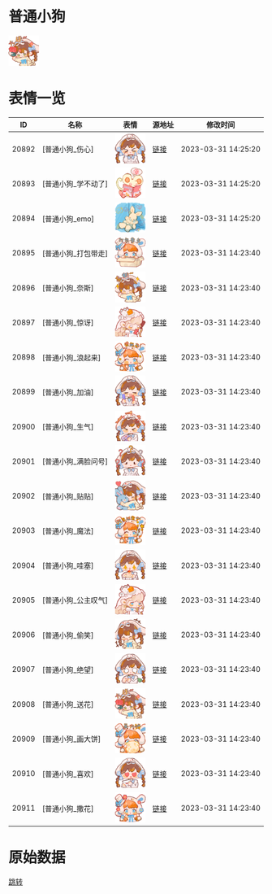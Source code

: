 # 普通小狗

<img src="./cover.png" height="60" alt="cover" />

# 表情一览

|ID|名称|表情|源地址|修改时间|
|----|----|----|----|----|
|20892|[普通小狗_伤心]|<img src="./pic/020892_%5B普通小狗_伤心%5D.png" height="60" alt="伤心"/>|[链接](https://i0.hdslb.com/bfs/garb/b8f06819cdca5848daa288f3e87757ba7e9cf178.png)|2023-03-31 14:25:20|
|20893|[普通小狗_学不动了]|<img src="./pic/020893_%5B普通小狗_学不动了%5D.png" height="60" alt="学不动了"/>|[链接](https://i0.hdslb.com/bfs/garb/da39c7acc9efa616beb5799a6f4e799665846c9a.png)|2023-03-31 14:25:20|
|20894|[普通小狗_emo]|<img src="./pic/020894_%5B普通小狗_emo%5D.png" height="60" alt="emo"/>|[链接](https://i0.hdslb.com/bfs/garb/ca77c3fc4215c2528d43cbff71d8163a8980c40e.png)|2023-03-31 14:25:20|
|20895|[普通小狗_打包带走]|<img src="./pic/020895_%5B普通小狗_打包带走%5D.png" height="60" alt="打包带走"/>|[链接](https://i0.hdslb.com/bfs/garb/4dbef3fc4f123436d1e4fb0dbfbd98f318dc38ae.png)|2023-03-31 14:23:40|
|20896|[普通小狗_奈斯]|<img src="./pic/020896_%5B普通小狗_奈斯%5D.png" height="60" alt="奈斯"/>|[链接](https://i0.hdslb.com/bfs/garb/c9e4bbe4d71af1270d5f3f17cf1ba45ee95c099b.png)|2023-03-31 14:23:40|
|20897|[普通小狗_惊讶]|<img src="./pic/020897_%5B普通小狗_惊讶%5D.png" height="60" alt="惊讶"/>|[链接](https://i0.hdslb.com/bfs/garb/5563f642730813a1006ba8c0dec53b8e064ce6fe.png)|2023-03-31 14:23:40|
|20898|[普通小狗_浪起来]|<img src="./pic/020898_%5B普通小狗_浪起来%5D.png" height="60" alt="浪起来"/>|[链接](https://i0.hdslb.com/bfs/garb/1c4244a4a4d571df5683a7bf72490c7c489aea06.png)|2023-03-31 14:23:40|
|20899|[普通小狗_加油]|<img src="./pic/020899_%5B普通小狗_加油%5D.png" height="60" alt="加油"/>|[链接](https://i0.hdslb.com/bfs/garb/f8665aaa1bfa365ff66d18512c960f526025d255.png)|2023-03-31 14:23:40|
|20900|[普通小狗_生气]|<img src="./pic/020900_%5B普通小狗_生气%5D.png" height="60" alt="生气"/>|[链接](https://i0.hdslb.com/bfs/garb/55a5bd33a7e0ac09b129e525490dc7565845a292.png)|2023-03-31 14:23:40|
|20901|[普通小狗_满脸问号]|<img src="./pic/020901_%5B普通小狗_满脸问号%5D.png" height="60" alt="满脸问号"/>|[链接](https://i0.hdslb.com/bfs/garb/ab2c88cd7e21d869767e3e938f731c44fae728c0.png)|2023-03-31 14:23:40|
|20902|[普通小狗_贴贴]|<img src="./pic/020902_%5B普通小狗_贴贴%5D.png" height="60" alt="贴贴"/>|[链接](https://i0.hdslb.com/bfs/garb/b79a6d65a09017f85c6742597a36a0a825dc38b6.png)|2023-03-31 14:23:40|
|20903|[普通小狗_魔法]|<img src="./pic/020903_%5B普通小狗_魔法%5D.png" height="60" alt="魔法"/>|[链接](https://i0.hdslb.com/bfs/garb/62e2d70228e7d9f1052e0e4cd9280638119db0d5.png)|2023-03-31 14:23:40|
|20904|[普通小狗_哇塞]|<img src="./pic/020904_%5B普通小狗_哇塞%5D.png" height="60" alt="哇塞"/>|[链接](https://i0.hdslb.com/bfs/garb/3f893d996bc0528c58ea5f7e1c1552cc4f3c6e98.png)|2023-03-31 14:23:40|
|20905|[普通小狗_公主叹气]|<img src="./pic/020905_%5B普通小狗_公主叹气%5D.png" height="60" alt="公主叹气"/>|[链接](https://i0.hdslb.com/bfs/garb/dac6aab187f4cf6c9b4eb192ea9f6c80ecfd98f9.png)|2023-03-31 14:23:40|
|20906|[普通小狗_偷笑]|<img src="./pic/020906_%5B普通小狗_偷笑%5D.png" height="60" alt="偷笑"/>|[链接](https://i0.hdslb.com/bfs/garb/56957aace8b4fb435dbd702944960a39ef48a212.png)|2023-03-31 14:23:40|
|20907|[普通小狗_绝望]|<img src="./pic/020907_%5B普通小狗_绝望%5D.png" height="60" alt="绝望"/>|[链接](https://i0.hdslb.com/bfs/garb/20827c9c9a18cc4a777597cc75b2fb999ea369c6.png)|2023-03-31 14:23:40|
|20908|[普通小狗_送花]|<img src="./pic/020908_%5B普通小狗_送花%5D.png" height="60" alt="送花"/>|[链接](https://i0.hdslb.com/bfs/garb/280706de305762617e47dd3408d36ab4d08d6805.png)|2023-03-31 14:23:40|
|20909|[普通小狗_画大饼]|<img src="./pic/020909_%5B普通小狗_画大饼%5D.png" height="60" alt="画大饼"/>|[链接](https://i0.hdslb.com/bfs/garb/df6df32f8997c7f98fbd5527d42f970277343063.png)|2023-03-31 14:23:40|
|20910|[普通小狗_喜欢]|<img src="./pic/020910_%5B普通小狗_喜欢%5D.png" height="60" alt="喜欢"/>|[链接](https://i0.hdslb.com/bfs/garb/99acf794f4945a4bfbb2c8de856dbe673cea09f5.png)|2023-03-31 14:23:40|
|20911|[普通小狗_撒花]|<img src="./pic/020911_%5B普通小狗_撒花%5D.png" height="60" alt="撒花"/>|[链接](https://i0.hdslb.com/bfs/garb/b553a69aa58b5c510874f7e67fd95a8ea27a27ad.png)|2023-03-31 14:23:40|

# 原始数据

[跳转](./raw.json)


